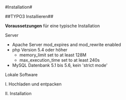 #Installation#

##TYPO3 Installieren##

**Voraussetzungen** für eine typische Installation

Server
* Apache Server mod_expires and mod_rewrite enabled
* php Version 5.4 oder höher
  * memory_limit set to at least 128M
  * max_execution_time set to at least 240s
* MySQL Datenbank 5.1 bis 5.6, kein 'strict mode'

Lokale Software

I. Hochladen und entpacken

II. Installation
